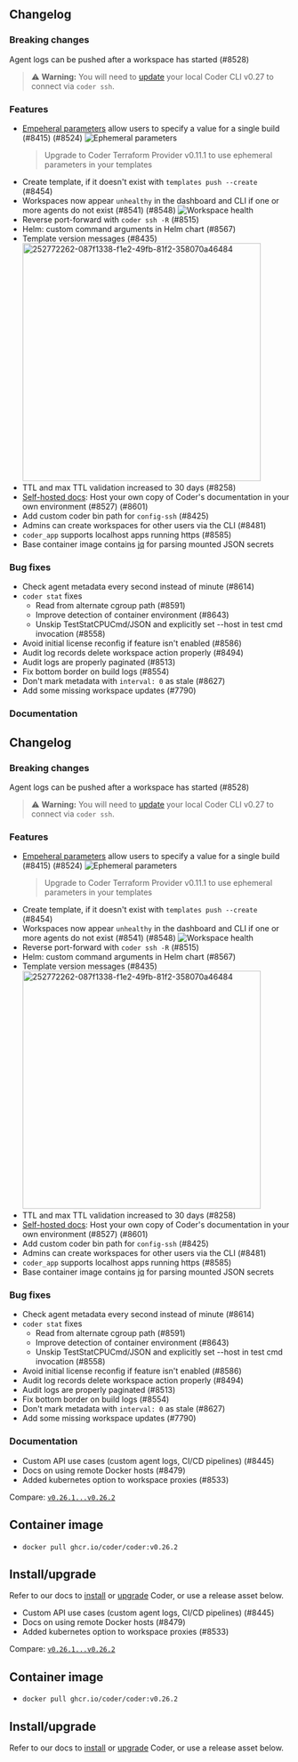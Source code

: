 ## Changelog

### Breaking changes

Agent logs can be pushed after a workspace has started (#8528)

> ⚠️ **Warning:** You will need to [update](https://coder.com/docs/v2/latest/install) your local Coder CLI v0.27 to connect via `coder ssh`.

### Features

- [Empeheral parameters](https://registry.terraform.io/providers/coder/coder/latest/docs/data-sources/parameter#ephemeral) allow users to specify a value for a single build (#8415) (#8524)
  ![Ephemeral parameters](https://github.com/coder/coder/assets/22407953/89df0888-9abc-453a-ac54-f5d0e221b0b9)
  > Upgrade to Coder Terraform Provider v0.11.1 to use ephemeral parameters in your templates
- Create template, if it doesn't exist with `templates push --create` (#8454)
- Workspaces now appear `unhealthy` in the dashboard and CLI if one or more agents do not exist (#8541) (#8548)
  ![Workspace health](https://github.com/coder/coder/assets/22407953/edbb1d70-61b5-4b45-bfe8-51abdab417cc)
- Reverse port-forward with `coder ssh -R` (#8515)
- Helm: custom command arguments in Helm chart (#8567)
- Template version messages (#8435)
  <img width="428" alt="252772262-087f1338-f1e2-49fb-81f2-358070a46484" src="https://github.com/coder/coder/assets/22407953/5f6e5e47-e61b-41f1-92fe-f624e92f8bd3">
- TTL and max TTL validation increased to 30 days (#8258)
- [Self-hosted docs](https://coder.com/docs/v2/latest/install/offline#offline-docs): Host your own copy of Coder's documentation in your own environment (#8527) (#8601)
- Add custom coder bin path for `config-ssh` (#8425)
- Admins can create workspaces for other users via the CLI (#8481)
- `coder_app` supports localhost apps running https (#8585)
- Base container image contains [jq](https://github.com/coder/coder/pull/8563) for parsing mounted JSON secrets

### Bug fixes

- Check agent metadata every second instead of minute (#8614)
- `coder stat` fixes
  - Read from alternate cgroup path (#8591)
  - Improve detection of container environment (#8643)
  - Unskip TestStatCPUCmd/JSON and explicitly set --host in test cmd invocation (#8558)
- Avoid initial license reconfig if feature isn't enabled (#8586)
- Audit log records delete workspace action properly (#8494)
- Audit logs are properly paginated (#8513)
- Fix bottom border on build logs (#8554)
- Don't mark metadata with `interval: 0` as stale (#8627)
- Add some missing workspace updates (#7790)

### Documentation

## Changelog

### Breaking changes

Agent logs can be pushed after a workspace has started (#8528)

> ⚠️ **Warning:** You will need to [update](https://coder.com/docs/v2/latest/install) your local Coder CLI v0.27 to connect via `coder ssh`.

### Features

- [Empeheral parameters](https://registry.terraform.io/providers/coder/coder/latest/docs/data-sources/parameter#ephemeral) allow users to specify a value for a single build (#8415) (#8524)
  ![Ephemeral parameters](https://github.com/coder/coder/assets/22407953/89df0888-9abc-453a-ac54-f5d0e221b0b9)
  > Upgrade to Coder Terraform Provider v0.11.1 to use ephemeral parameters in your templates
- Create template, if it doesn't exist with `templates push --create` (#8454)
- Workspaces now appear `unhealthy` in the dashboard and CLI if one or more agents do not exist (#8541) (#8548)
  ![Workspace health](https://github.com/coder/coder/assets/22407953/edbb1d70-61b5-4b45-bfe8-51abdab417cc)
- Reverse port-forward with `coder ssh -R` (#8515)
- Helm: custom command arguments in Helm chart (#8567)
- Template version messages (#8435)
  <img width="428" alt="252772262-087f1338-f1e2-49fb-81f2-358070a46484" src="https://github.com/coder/coder/assets/22407953/5f6e5e47-e61b-41f1-92fe-f624e92f8bd3">
- TTL and max TTL validation increased to 30 days (#8258)
- [Self-hosted docs](https://coder.com/docs/v2/latest/install/offline#offline-docs): Host your own copy of Coder's documentation in your own environment (#8527) (#8601)
- Add custom coder bin path for `config-ssh` (#8425)
- Admins can create workspaces for other users via the CLI (#8481)
- `coder_app` supports localhost apps running https (#8585)
- Base container image contains [jq](https://github.com/coder/coder/pull/8563) for parsing mounted JSON secrets

### Bug fixes

- Check agent metadata every second instead of minute (#8614)
- `coder stat` fixes
  - Read from alternate cgroup path (#8591)
  - Improve detection of container environment (#8643)
  - Unskip TestStatCPUCmd/JSON and explicitly set --host in test cmd invocation (#8558)
- Avoid initial license reconfig if feature isn't enabled (#8586)
- Audit log records delete workspace action properly (#8494)
- Audit logs are properly paginated (#8513)
- Fix bottom border on build logs (#8554)
- Don't mark metadata with `interval: 0` as stale (#8627)
- Add some missing workspace updates (#7790)

### Documentation

- Custom API use cases (custom agent logs, CI/CD pipelines) (#8445)
- Docs on using remote Docker hosts (#8479)
- Added kubernetes option to workspace proxies (#8533)

Compare: [`v0.26.1...v0.26.2`](https://github.com/coder/coder/compare/v0.26.1...v0.27.0)

## Container image

- `docker pull ghcr.io/coder/coder:v0.26.2`

## Install/upgrade

Refer to our docs to [install](https://coder.com/docs/v2/latest/install) or [upgrade](https://coder.com/docs/v2/latest/admin/upgrade) Coder, or use a release asset below.

- Custom API use cases (custom agent logs, CI/CD pipelines) (#8445)
- Docs on using remote Docker hosts (#8479)
- Added kubernetes option to workspace proxies (#8533)

Compare: [`v0.26.1...v0.26.2`](https://github.com/coder/coder/compare/v0.26.1...v0.27.0)

## Container image

- `docker pull ghcr.io/coder/coder:v0.26.2`

## Install/upgrade

Refer to our docs to [install](https://coder.com/docs/v2/latest/install) or [upgrade](https://coder.com/docs/v2/latest/admin/upgrade) Coder, or use a release asset below.
